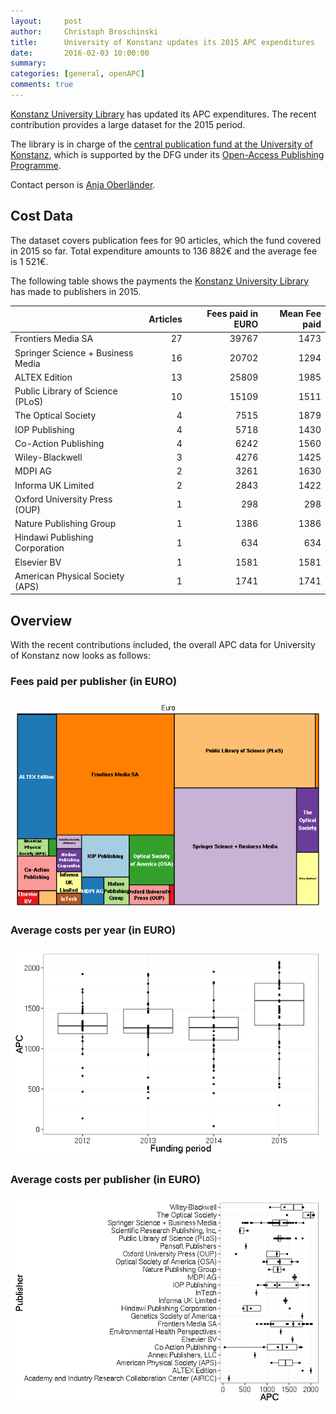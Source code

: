 ```yaml
---
layout:     post
author:     Christoph Broschinski
title:      University of Konstanz updates its 2015 APC expenditures
date:       2016-02-03 10:00:00
summary:    
categories: [general, openAPC]
comments: true
---
```





[Konstanz University Library](http://www.ub.uni-konstanz.de/en/welcome/) has updated its APC expenditures. The recent contribution provides a large dataset for the 2015 period.

The library is in charge of the [central publication fund at the University of Konstanz](http://www.ub.uni-konstanz.de/en/openaccess/open-access-publikationsfond-der-universitaet-konstanz/), which is supported by the DFG under its [Open-Access Publishing Programme](http://www.dfg.de/en/research_funding/programmes/infrastructure/lis/funding_opportunities/open_access_publishing/index.html).

Contact person is [Anja Oberländer](https://scikon.uni-konstanz.de/personen/anja.oberlaender/).

## Cost Data



The dataset covers publication fees for 90 articles, which the fund covered in 2015 so far. Total expenditure amounts to 136 882€ and the average fee is 1 521€.

The following table shows the payments the [Konstanz University Library](http://www.ub.uni-konstanz.de/en/welcome/) has made to publishers in 2015.


|                                  | Articles| Fees paid in EURO| Mean Fee paid|
|:---------------------------------|--------:|-----------------:|-------------:|
|Frontiers Media SA                |       27|             39767|          1473|
|Springer Science + Business Media |       16|             20702|          1294|
|ALTEX Edition                     |       13|             25809|          1985|
|Public Library of Science (PLoS)  |       10|             15109|          1511|
|The Optical Society               |        4|              7515|          1879|
|IOP Publishing                    |        4|              5718|          1430|
|Co-Action Publishing              |        4|              6242|          1560|
|Wiley-Blackwell                   |        3|              4276|          1425|
|MDPI AG                           |        2|              3261|          1630|
|Informa UK Limited                |        2|              2843|          1422|
|Oxford University Press (OUP)     |        1|               298|           298|
|Nature Publishing Group           |        1|              1386|          1386|
|Hindawi Publishing Corporation    |        1|               634|           634|
|Elsevier BV                       |        1|              1581|          1581|
|American Physical Society (APS)   |        1|              1741|          1741|

## Overview

With the recent contributions included, the overall APC data for University of Konstanz now looks as follows: 

### Fees paid per publisher (in EURO)

![plot of chunk tree_konstanz-2016-02-03](/figure/tree_konstanz-2016-02-03-1.png) 

###  Average costs per year (in EURO)

![plot of chunk box_konstanz_yeear-2016-02-03](/figure/box_konstanz_yeear-2016-02-03-1.png) 

###  Average costs per publisher (in EURO)

![plot of chunk box_konstanz_publisher-2016-02-03](/figure/box_konstanz_publisher-2016-02-03-1.png) 
